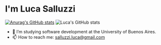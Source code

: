 # I'm Luca Salluzzi
[![Anurag's GitHub stats](https://github-readme-stats.vercel.app/api?username=salluzziluca)](https://github.com/anuraghazra/github-readme-stats)
![Luca's GitHub stats](https://github-readme-stats.vercel.app/api?username=salluzziluca&show_icons=true&theme=tokyonight)

- 👀 I’m studying software development at the University of Buenos Aires.
- 📫 How to reach me: salluzzi.luca@gmail.com

<!---
salluzziluca/salluzziluca is a ✨ special ✨ repository because its `README.md` (this file) appears on your GitHub profile.
You can click the Preview link to take a look at your changes.
--->
